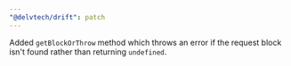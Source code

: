 ```yaml
---
"@delvtech/drift": patch
---
```


Added `getBlockOrThrow` method which throws an error if the request block isn't found rather than returning `undefined`.
